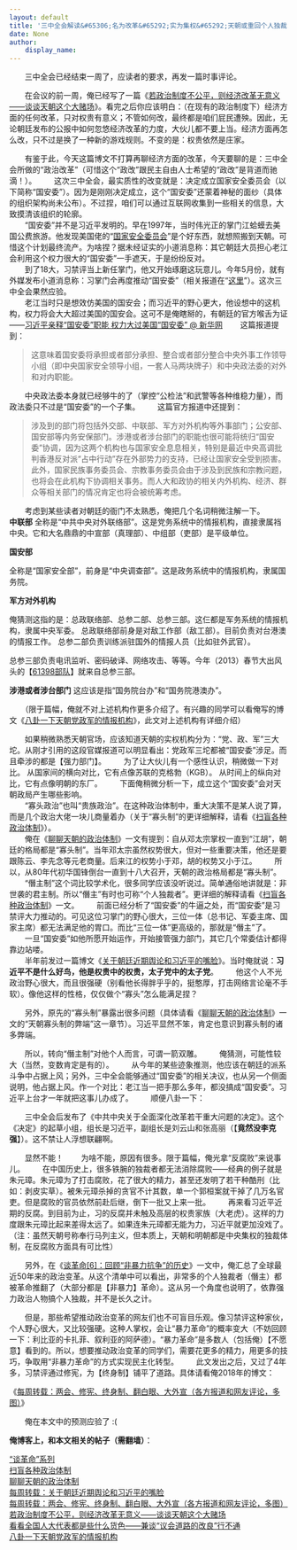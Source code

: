 ```yaml
---
layout: default
title: '三中全会解读&#65306;名为改革&#65292;实为集权&#65292;天朝或重回个人独裁'
date: None
author:
    display_name: 
---
```


　　三中全会已经结束一周了，应读者的要求，再发一篇时事评论。

　　在会议的前一周，俺已经写了一篇《[若政治制度不公平，则经济改革无意义——谈谈天朝这个大赌场](https://program-think.blogspot.com/2013/11/political-reform-or-economic-reform.html)》。看完之后你应该明白：（在现有的政治制度下）经济方面的任何改革，只对权贵有意义；不管如何改，最终都是咱们屁民遭殃。因此，无论朝廷发布的公报中如何忽悠经济改革的力度，大伙儿都不要上当。经济方面再怎么改，只不过是换了一种新的游戏规则。不变的是：权贵依然是庄家。

  
　　有鉴于此，今天这篇博文不打算再聊经济方面的改革，今天要聊的是：三中全会所做的“政治改革”（可惜这个“政改”跟民主自由人士希望的“政改”是背道而驰滴！）。 　　这次三中全会，最实质性的改变就是：决定成立国家安全委员会（以下简称“国安委”）。因为是刚刚决定成立，这个“国安委”还蒙着神秘的面纱（具体的组织架构尚未公布）。不过捏，咱们可以通过互联网收集到一些相关的信息，大致摸清该组织的轮廓。  
　　“国安委”并不是习近平发明的。早在1997年，当时伟光正的掌门江蛤蟆去美国公费旅游。他发现美国佬的“[国家安全委员会](https://zh.wikipedia.org/wiki/%E7%BE%8E%E5%9B%BD%E5%9B%BD%E5%AE%B6%E5%AE%89%E5%85%A8%E5%A7%94%E5%91%98%E4%BC%9A)”是个好东西，就想照搬到天朝。可惜这个计划最终流产。为啥捏？据未经证实的小道消息称：其它朝廷大员担心老江会利用这个权力很大的“国安委”一手遮天，于是纷纷反对。  
　　到了18大，习禁评当上新任掌门，他又开始琢磨这玩意儿。今年5月份，就有外媒发布小道消息称：习掌门会再度推动“国安委”（相关报道在“[这里](http://cn.chosun.com/site/data/html_dir/2013/05/21/20130521000026.html)”）。这次三中全会果然应验。  
　　老江当时只是想效仿美国的国安会；而习近平的野心更大，他设想中的这机构，权力将会大大超过美国的国安会。这可不是俺瞎掰的，有朝廷的官方喉舌为证——[习近平亲释“国安委”职能 权力大过美国“国安委” @ 新华网](http://news.xinhuanet.com/world/2013-11/17/c_125714090.htm) 　　这篇报道提到：

> 这意味着国安委将承担或者部分承担、整合或者部分整合中央外事工作领导小组（即中央国家安全领导小组，一套人马两块牌子）和中央政法委的对外和对内职能。

　　中央政法委本身就已经够牛的了（掌控“公检法”和武警等各种维稳力量），而政法委只不过是“国安委”的一个子集。 　　这篇官方报道中还提到：

> 涉及到的部门将包括外交部、中联部、军方对外机构等外事部门；公安部、国安部等内务安保部门。涉港或者涉台部门的职能也很可能将统归“国安委”协调，因为这两个机构也与国家安全息息相关，特别是最近中央高调批判香港反对派“占中行动”存在外部势力的支持，已经让国家安全受到损害。此外，国家民族事务委员会、宗教事务委员会由于涉及到民族和宗教问题，也将会在此机构下协调相关事务。而人大和政协的相关内外机构、经济、群众等相关部门的情况肯定也将会被统筹考虑。

　　考虑到某些读者对朝廷的衙门不太熟悉，俺把几个名词稍微注解一下。  
**中联部** 全称是“中共中央对外联络部”。这是党务系统中的情报机构，直接隶属裆中央。它和大名鼎鼎的中宣部（真理部）、中组部（吏部）是平级单位。

**国安部**

全称是“国家安全部”，前身是“中央调查部”。这是政务系统中的情报机构，隶属国务院。

**军方对外机构**

俺猜测这指的是：总政联络部、总参二部、总参三部。这仨都是军务系统的情报机构，隶属中央军委。 总政联络部前身是对敌工作部（敌工部）。目前负责对台港澳的情报工作。 总参二部负责训练派驻国外的情报人员（比如驻外武官）。

总参三部负责电讯监听、密码破译、网络攻击、等等。今年（2013）春节大出风头的【[61398部队](https://program-think.blogspot.com/2013/02/weekly-share-41.html)】就来自总参三部。

  
**涉港或者涉台部门** 这应该是指“国务院台办”和“国务院港澳办”。

　　（限于篇幅，俺就不对上述机构作更多介绍了。有兴趣的同学可以看俺写的博文《[八卦一下天朝党政军的情报机构](https://program-think.blogspot.com/2013/02/chinese-intelligence-agencies.html)》，此文对上述机构有详细介绍）

　　如果稍微熟悉天朝官场，应该知道天朝的实权机构分为：“党、政、军”三大坨。从刚才引用的这段官媒报道可以明显看出：党政军三坨都被“国安委”涉足。而且牵涉的都是【强力部门】。 　　为了让大伙儿有一个感性认识，稍微做一下对比。 从国家间的横向对比，它有点像苏联的克格勃（KGB）。 从时间上的纵向对比，它有点像明朝的东厂。 　　下面俺稍微分析一下，成立这个“国安委”会对天朝政局产生哪些影响。  
　　“寡头政治”也叫“贵族政治”。在这种政治体制中，重大决策不是某人说了算，而是几个政治大佬一块儿商量着办（关于“寡头制”的更详细解释，请看《[扫盲各种政治体制](https://program-think.blogspot.com/2012/07/form-of-government.html)》）。  
　　俺在《[聊聊天朝的政治体制](https://program-think.blogspot.com/2012/07/form-of-government-in-china.html)》一文有提到：自从邓太宗掌权一直到“江胡”，朝廷的格局都是“寡头制”。当年邓太宗虽然权势很大，但对一些重要决策，他还是要跟陈云、李先念等元老商量。后来江的权势小于邓，胡的权势又小于江。 　　所以，从80年代初华国锋倒台一直到十八大召开，天朝的政治格局都是“寡头制”。  
　　“僭主制”这个词比较学术化，很多同学应该没听说过。简单通俗地讲就是：非世袭的君主制。所以“僭主”有时也可称“个人独裁者”。更详细的解释请看《[扫盲各种政治体制](https://program-think.blogspot.com/2012/07/form-of-government.html)》一文。 　　前面已经分析了“国安委”的牛逼之处，而“国安委”是习禁评大力推动的。可见这位习掌门的野心很大，三位一体（总书记、军委主席、国家主席）都无法满足他的胃口。而比“三位一体”更高级的，那就是“僭主”了。 　　一旦“国安委”如他所愿开始运作，开始接管强力部门，其它几个常委估计都得靠边站喽。  
　　半年前发过一篇博文《[关于朝廷近期舆论和习近平的嘴脸](https://program-think.blogspot.com/2013/06/weekly-share-53.html)》。当时俺就说：**习近平不是什么好鸟，他是权贵中的权贵，太子党中的太子党**。 　　他这个人不光政治野心很大，而且很强硬（别看他长得胖乎乎的，挺憨厚，打击网络言论毫不手软）。像他这样的性格，仅仅做个“寡头”怎么能满足捏？

　　另外，原先的“寡头制”暴露出很多问题（具体请看《[聊聊天朝的政治体制](https://program-think.blogspot.com/2012/07/form-of-government-in-china.html)》一文的“天朝寡头制的弊端”这一章节）。习近平显然不笨，肯定也意识到寡头制的诸多弊端。

　　所以，转向“僭主制”对他个人而言，可谓一箭双雕。 　　俺猜测，可能性较大（当然，变数肯定是有的）。 　　从今年的某些迹象推测，他应该在朝廷的派系斗争中占据上风；另外，三中全会能够通过“国安委”的相关决议，也从另一个侧面说明，他占据上风。作一个对比：老江当一把手那么多年，都没搞成“国安委”。习近平上台才一年就把这事儿办成了。 　　顺便八卦一下：

　　三中全会后发布了《中共中央关于全面深化改革若干重大问题的决定》。这个《决定》的起草小组，组长是习近平，副组长是刘云山和张高丽（【**竟然没李克强**】）。这不禁让人浮想联翩啊。

　　显然不能！ 　　为啥不能，原因有很多。限于篇幅，俺光拿“反腐败”来说事儿。 　　在中国历史上，很多铁腕的独裁者都无法消除腐败——经典的例子就是朱元璋。朱元璋为了打击腐败，花了很大的精力，甚至还发明了若干种酷刑（比如：剥皮实草）。被朱元璋杀掉的贪官不计其数，单一个郭桓案就干掉了几万名官吏。但是腐败的官员依然前赴后继，倒下一批又上来一批。 　　再来看习近平近期的反腐。到目前为止，习的反腐并未触及高层的权贵家族（大老虎）。这样的力度跟朱元璋比起来差得太远了。如果连朱元璋都无能为力，习近平就更加没戏了。 （注：虽然天朝号称奉行马列主义，但本质上，天朝和明朝都是中央集权的独裁体制，在反腐败方面具有可比性）

　　另外，在《[谈革命\[6\]：回顾“非暴力抗争”的历史](https://program-think.blogspot.de/2012/08/revolution-6.html)》一文中，俺汇总了全球最近50年来的政治变革。从这个清单中可以看出，非常多的个人独裁者（僭主）都被革命推翻了（大部分都是【非暴力】革命）。这从另一个角度也说明了，依靠强力政治人物搞个人独裁，并不是长久之计。

　　但是，那些希望推动政治变革的网友们也不可盲目乐观。像习禁评这种家伙，个人野心很大，又比较强硬。这种人掌权，会让“暴力革命”的概率变大（不妨回顾一下：利比亚的卡扎菲、叙利亚的阿萨德）。“暴力革命”是多数人（包括俺）【不愿意】看到的。所以，想要推动政治变革的同学们，需要花更多的精力，用更多的技巧，争取用“非暴力革命”的方式实现民主化转型。 　　此文发出之后，又过了4年多，习禁评通过修宪，为【终身制】铺平了道路。具体请看俺2018年的博文：

《[每周转载：两会、修宪、终身制、翻白眼、大外宣（各方报道和网友评论，多图）](https://program-think.blogspot.com/2018/03/weekly-share-119.html)》

　　俺在本文中的预测应验了 :(

**俺博客上，和本文相关的帖子（需翻墙）**：

  
[“谈革命”系列](https://program-think.blogspot.com/2011/12/revolution-0.html)  
[扫盲各种政治体制](https://program-think.blogspot.com/2012/07/form-of-government.html)  
[聊聊天朝的政治体制](https://program-think.blogspot.com/2012/07/form-of-government-in-china.html)  
[每周转载：关于朝廷近期舆论和习近平的嘴脸](https://program-think.blogspot.com/2013/06/weekly-share-53.html)  
[每周转载：两会、修宪、终身制、翻白眼、大外宣（各方报道和网友评论，多图）](https://program-think.blogspot.com/2018/03/weekly-share-119.html)  
[若政治制度不公平，则经济改革无意义——谈谈天朝这个大赌场](https://program-think.blogspot.com/2013/11/political-reform-or-economic-reform.html)  
[看看全国人大代表都是些什么货色——兼谈“议会道路的改良”行不通](https://program-think.blogspot.com/2012/03/national-people-congress.html)  
[八卦一下天朝党政军的情报机构](https://program-think.blogspot.com/2013/02/chinese-intelligence-agencies.html)

